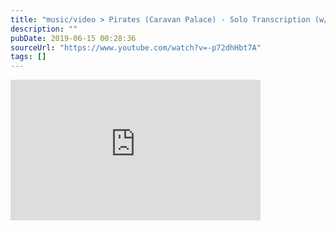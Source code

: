 ```yaml
---
title: "music/video > Pirates (Caravan Palace) - Solo Transcription (w/ tabs)"
description: ""
pubDate: 2019-06-15 00:28:36
sourceUrl: "https://www.youtube.com/watch?v=-p72dhHbt7A"
tags: []
---
```


<iframe width="400" height="225" src="https://www.youtube.com/embed/-p72dhHbt7A" frameborder="0" allow="accelerometer; autoplay; clipboard-write; encrypted-media; gyroscope; picture-in-picture" allowfullscreen></iframe>